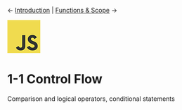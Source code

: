 
← [Introduction](1-0-introduction.md) | [Functions & Scope](1-3-functions-scope.md) →

[![js logo](../assets/img/logos/logo-javascript-75w.png)](../README.md)

# 1-1 Control Flow

Comparison and logical operators, conditional statements
